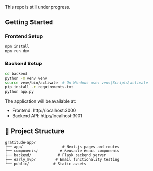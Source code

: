 This repo is still under progress.

##  Getting Started

### Frontend Setup
```bash
npm install
npm run dev
```

### Backend Setup
```bash
cd backend
python -m venv venv
source venv/bin/activate  # On Windows use: venv\Scripts\activate
pip install -r requirements.txt
python app.py
```

The application will be available at:
- Frontend: http://localhost:3000
- Backend API: http://localhost:3001

## 📁 Project Structure

```
gratitude-app/
├── app/                  # Next.js pages and routes
├── components/          # Reusable React components
├── backend/            # Flask backend server
├── early_mvp/         # Email functionality testing
└── public/           # Static assets
```


